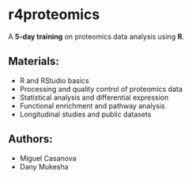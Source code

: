 # r4proteomics

A **5-day training** on proteomics data analysis using **R**.

## Materials:

- R and RStudio basics
- Processing and quality control of proteomics data
- Statistical analysis and differential expression
- Functional enrichment and pathway analysis
- Longitudinal studies and public datasets

## Authors:

* Miguel Casanova
* Dany Mukesha